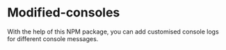 # Modified-consoles

With the help of this NPM package, you can add customised console logs for different console messages.
	